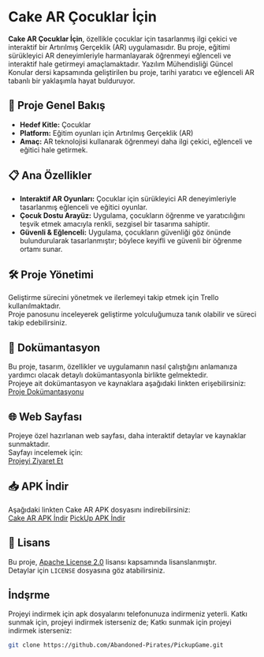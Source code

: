 #  Cake AR Çocuklar İçin

**Cake AR Çocuklar İçin**, özellikle çocuklar için tasarlanmış ilgi çekici ve interaktif bir Artırılmış Gerçeklik (AR) uygulamasıdır. Bu proje, eğitimi sürükleyici AR deneyimleriyle harmanlayarak öğrenmeyi eğlenceli ve interaktif hale getirmeyi amaçlamaktadır. Yazılım Mühendisliği Güncel Konular dersi kapsamında geliştirilen bu proje, tarihi yaratıcı ve eğlenceli AR tabanlı bir yaklaşımla hayat bulduruyor.

## 🚀 Proje Genel Bakış
- **Hedef Kitle:** Çocuklar  
- **Platform:** Eğitim oyunları için Artırılmış Gerçeklik (AR)  
- **Amaç:** AR teknolojisi kullanarak öğrenmeyi daha ilgi çekici, eğlenceli ve eğitici hale getirmek.

## 📋 Ana Özellikler
- **Interaktif AR Oyunları:** Çocuklar için sürükleyici AR deneyimleriyle tasarlanmış eğlenceli ve eğitici oyunlar.
- **Çocuk Dostu Arayüz:** Uygulama, çocukların öğrenme ve yaratıcılığını teşvik etmek amacıyla renkli, sezgisel bir tasarıma sahiptir.
- **Güvenli & Eğlenceli:** Uygulama, çocukların güvenliği göz önünde bulundurularak tasarlanmıştır; böylece keyifli ve güvenli bir öğrenme ortamı sunar.

## 🛠 Proje Yönetimi
Geliştirme sürecini yönetmek ve ilerlemeyi takip etmek için Trello kullanılmaktadır.  
Proje panosunu inceleyerek geliştirme yolculuğumuza tanık olabilir ve süreci takip edebilirsiniz.

## 📄 Dokümantasyon
Bu proje, tasarım, özellikler ve uygulamanın nasıl çalıştığını anlamanıza yardımcı olacak detaylı dokümantasyonla birlikte gelmektedir.  
Projeye ait dokümantasyon ve kaynaklara aşağıdaki linkten erişebilirsiniz:  
[Proje Dokümantasyonu](https://github.com/210542010/YMGK_Proje/tree/main/D%C3%B6k%C3%BCmanlar)


## 🌐 Web Sayfası
Projeye özel hazırlanan web sayfası, daha interaktif detaylar ve kaynaklar sunmaktadır.  
Sayfayı incelemek için:  
[Projeyi Ziyaret Et](https://210542010.github.io/YMGK_Proje/)

## 📥 APK İndir
Aşağıdaki linkten Cake AR APK dosyasını indirebilirsiniz:  
[Cake AR APK İndir](https://github.com/210542010/YMGK_Proje/blob/main/CakeeeAR.apk)
[PickUp APK İndir](https://github.com/210542010/YMGK_Proje/blob/main/AR2.apk)

## 📄 Lisans
Bu proje, [Apache License 2.0](https://www.apache.org/licenses/LICENSE-2.0) lisansı kapsamında lisanslanmıştır.  
Detaylar için `LICENSE` dosyasına göz atabilirsiniz.


## İndşrme
Projeyi indirmek için apk dosyalarını telefonunuza indirmeniz yeterli. Katkı sunmak için, projeyi indirmek isterseniz de;
Katkı sunmak için projeyi indirmek isterseniz:  

```sh
git clone https://github.com/Abandoned-Pirates/PickupGame.git
